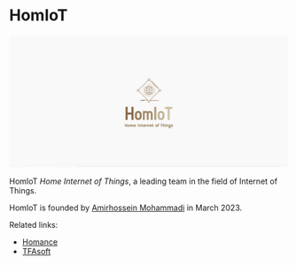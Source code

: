 # HomIoT

<div width="100%" align="center">

![HomIoT Logo](/images/homiot.png)

</div>

HomIoT _Home Internet of Things_, a leading team in the field of Internet of Things.

HomIoT is founded by [Amirhossein Mohammadi](https://amirhossein.info) in March 2023.

Related links:

- [Homance](https://github.com/Homance)
- [TFAsoft](https://github.com/TFAsoft)
